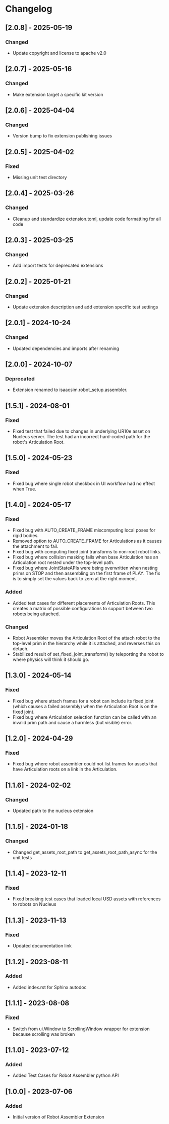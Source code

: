 # Changelog
## [2.0.8] - 2025-05-19
### Changed
- Update copyright and license to apache v2.0

## [2.0.7] - 2025-05-16
### Changed
- Make extension target a specific kit version

## [2.0.6] - 2025-04-04
### Changed
- Version bump to fix extension publishing issues

## [2.0.5] - 2025-04-02
### Fixed
- Missing unit test directory

## [2.0.4] - 2025-03-26
### Changed
- Cleanup and standardize extension.toml, update code formatting for all code

## [2.0.3] - 2025-03-25
### Changed
- Add import tests for deprecated extensions

## [2.0.2] - 2025-01-21
### Changed
- Update extension description and add extension specific test settings

## [2.0.1] - 2024-10-24
### Changed
- Updated dependencies and imports after renaming

## [2.0.0] - 2024-10-07
### Deprecated
- Extension renamed to isaacsim.robot_setup.assembler.

## [1.5.1] - 2024-08-01
### Fixed
- Fixed test that failed due to changes in underlying UR10e asset on Nucleus server.  The test had an incorrect hard-coded path for the robot's Articulation Root.

## [1.5.0] - 2024-05-23
### Fixed
- Fixed bug where single robot checkbox in UI workflow had no effect when True.

## [1.4.0] - 2024-05-17
### Fixed
- Fixed bug with AUTO_CREATE_FRAME miscomputing local poses for rigid bodies.
- Removed option to AUTO_CREATE_FRAME for Articulations as it causes the attachment to fail.
- Fixed bug with computing fixed joint transforms to non-root robot links.
- Fixed bug where collision masking fails when base Articulation has an Articulation root nested under the top-level path.
- Fixed bug where JointStateAPIs were being overwritten when nesting prims on STOP and then assembling on the first frame of PLAY.  The fix is to simply set the values back to zero at the right moment.

### Added
- Added test cases for different placements of Articulation Roots.  This creates a matrix of possible configurations to support between two robots being attached.

### Changed
- Robot Assembler moves the Articulation Root of the attach robot to the top-level prim in the hierarchy while it is attached, and reverses this on detach.
- Stabilized result of set_fixed_joint_transform() by teleporting the robot to where physics will think it should go.

## [1.3.0] - 2024-05-14
### Fixed
- Fixed bug where attach frames for a robot can include its fixed joint (which causes a failed assembly) when the Articulation Root is on the fixed joint.
- Fixed bug where Articulation selection function can be called with an invalid prim path and cause a harmless (but visible) error.

## [1.2.0] - 2024-04-29
### Fixed
- Fixed bug where robot assembler could not list frames for assets that have Articulation roots on a link in the Articulation.

## [1.1.6] - 2024-02-02
### Changed
- Updated path to the nucleus extension

## [1.1.5] - 2024-01-18
### Changed
- Changed get_assets_root_path to get_assets_root_path_async for the unit tests

## [1.1.4] - 2023-12-11
### Fixed
- Fixed breaking test cases that loaded local USD assets with references to robots on Nucleus

## [1.1.3] - 2023-11-13
### Fixed
- Updated documentation link

## [1.1.2] - 2023-08-11
### Added
- Added index.rst for Sphinx autodoc

## [1.1.1] - 2023-08-08
### Fixed
- Switch from ui.Window to ScrollingWindow wrapper for extension because scrolling was broken

## [1.1.0] - 2023-07-12
### Added
- Added Test Cases for Robot Assembler python API

## [1.0.0] - 2023-07-06
### Added
- Initial version of Robot Assembler Extension
